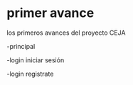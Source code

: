 # primer avance

los primeros avances del proyecto CEJA

-principal

-login iniciar sesión

-login registrate

